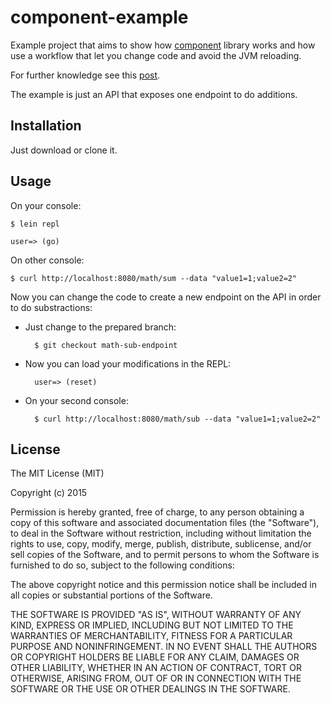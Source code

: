 # component-example

Example project that aims to show how [component](https://github.com/stuartsierra/component) library works and how use a workflow that let you change code and avoid the JVM reloading.

For further knowledge see this [post](http://thinkrelevance.com/blog/2013/06/04/clojure-workflow-reloaded).

The example is just an API that exposes one endpoint to do additions. 


## Installation

Just download or clone it.


## Usage

On your console:

    $ lein repl
    
    user=> (go)

On other console:
    
    $ curl http://localhost:8080/math/sum --data "value1=1;value2=2"
    
Now you can change the code to create a new endpoint on the API in order to do substractions:

- Just change to the prepared branch:

        $ git checkout math-sub-endpoint
    
- Now you can load your modifications in the REPL:

        user=> (reset)
    
- On your second console:
    
        $ curl http://localhost:8080/math/sub --data "value1=1;value2=2" 


## License

The MIT License (MIT)

Copyright (c) 2015

Permission is hereby granted, free of charge, to any person obtaining a copy
of this software and associated documentation files (the "Software"), to deal
in the Software without restriction, including without limitation the rights
to use, copy, modify, merge, publish, distribute, sublicense, and/or sell
copies of the Software, and to permit persons to whom the Software is
furnished to do so, subject to the following conditions:

The above copyright notice and this permission notice shall be included in
all copies or substantial portions of the Software.

THE SOFTWARE IS PROVIDED "AS IS", WITHOUT WARRANTY OF ANY KIND, EXPRESS OR
IMPLIED, INCLUDING BUT NOT LIMITED TO THE WARRANTIES OF MERCHANTABILITY,
FITNESS FOR A PARTICULAR PURPOSE AND NONINFRINGEMENT. IN NO EVENT SHALL THE
AUTHORS OR COPYRIGHT HOLDERS BE LIABLE FOR ANY CLAIM, DAMAGES OR OTHER
LIABILITY, WHETHER IN AN ACTION OF CONTRACT, TORT OR OTHERWISE, ARISING FROM,
OUT OF OR IN CONNECTION WITH THE SOFTWARE OR THE USE OR OTHER DEALINGS IN
THE SOFTWARE.